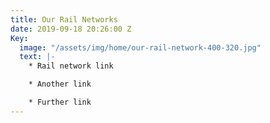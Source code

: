 ```yaml
---
title: Our Rail Networks
date: 2019-09-18 20:26:00 Z
Key:
  image: "/assets/img/home/our-rail-network-400-320.jpg"
  text: |-
    * Rail network link

    * Another link

    * Further link
---
```


